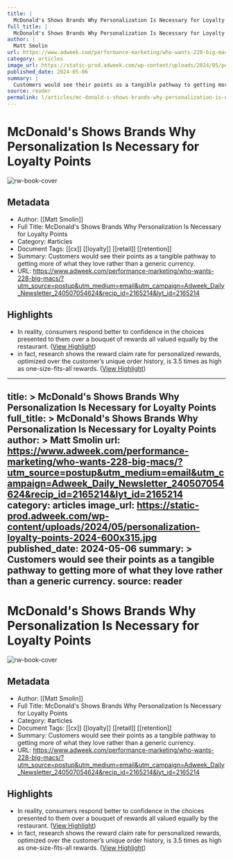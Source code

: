 ```yaml
---
title: |
  McDonald's Shows Brands Why Personalization Is Necessary for Loyalty Points
full_title: |
  McDonald's Shows Brands Why Personalization Is Necessary for Loyalty Points
author: |
  Matt Smolin
url: https://www.adweek.com/performance-marketing/who-wants-228-big-macs/?utm_source=postup&utm_medium=email&utm_campaign=Adweek_Daily_Newsletter_240507054624&recip_id=2165214&lyt_id=2165214
category: articles
image_url: https://static-prod.adweek.com/wp-content/uploads/2024/05/personalization-loyalty-points-2024-600x315.jpg
published_date: 2024-05-06
summary: |
  Customers would see their points as a tangible pathway to getting more of what they love rather than a generic currency.
source: reader
permalink: l/articles/mc-donald-s-shows-brands-why-personalization-is-necessary-for-loyalty-points
---
```

# McDonald's Shows Brands Why Personalization Is Necessary for Loyalty Points

![rw-book-cover](https://static-prod.adweek.com/wp-content/uploads/2024/05/personalization-loyalty-points-2024-600x315.jpg)

## Metadata
- Author: [[Matt Smolin]]
- Full Title: McDonald's Shows Brands Why Personalization Is Necessary for Loyalty Points
- Category: #articles
- Document Tags: [[cx]] [[loyalty]] [[retail]] [[retention]] 
- Summary: Customers would see their points as a tangible pathway to getting more of what they love rather than a generic currency.
- URL: https://www.adweek.com/performance-marketing/who-wants-228-big-macs/?utm_source=postup&utm_medium=email&utm_campaign=Adweek_Daily_Newsletter_240507054624&recip_id=2165214&lyt_id=2165214

## Highlights
- In reality, consumers respond better to confidence in the choices presented to them over a bouquet of rewards all valued equally by the restaurant. ([View Highlight](https://read.readwise.io/read/01j04htycre1xzb5hw4qj96ftm))
- in fact, research shows the reward claim rate for personalized rewards, optimized over the customer’s unique order history, is 3.5 times as high as one-size-fits-all rewards. ([View Highlight](https://read.readwise.io/read/01j04hw2qwfv9jz0rnas0t3k2q))


---
title: >
  McDonald's Shows Brands Why Personalization Is Necessary for Loyalty Points
full_title: >
  McDonald's Shows Brands Why Personalization Is Necessary for Loyalty Points
author: >
  Matt Smolin
url: https://www.adweek.com/performance-marketing/who-wants-228-big-macs/?utm_source=postup&utm_medium=email&utm_campaign=Adweek_Daily_Newsletter_240507054624&recip_id=2165214&lyt_id=2165214
category: articles
image_url: https://static-prod.adweek.com/wp-content/uploads/2024/05/personalization-loyalty-points-2024-600x315.jpg
published_date: 2024-05-06
summary: >
  Customers would see their points as a tangible pathway to getting more of what they love rather than a generic currency.
source: reader
---
# McDonald's Shows Brands Why Personalization Is Necessary for Loyalty Points

![rw-book-cover](https://static-prod.adweek.com/wp-content/uploads/2024/05/personalization-loyalty-points-2024-600x315.jpg)

## Metadata
- Author: [[Matt Smolin]]
- Full Title: McDonald's Shows Brands Why Personalization Is Necessary for Loyalty Points
- Category: #articles
- Document Tags: [[cx]] [[loyalty]] [[retail]] [[retention]] 
- Summary: Customers would see their points as a tangible pathway to getting more of what they love rather than a generic currency.
- URL: https://www.adweek.com/performance-marketing/who-wants-228-big-macs/?utm_source=postup&utm_medium=email&utm_campaign=Adweek_Daily_Newsletter_240507054624&recip_id=2165214&lyt_id=2165214

## Highlights
- In reality, consumers respond better to confidence in the choices presented to them over a bouquet of rewards all valued equally by the restaurant. ([View Highlight](https://read.readwise.io/read/01j04htycre1xzb5hw4qj96ftm))
- in fact, research shows the reward claim rate for personalized rewards, optimized over the customer’s unique order history, is 3.5 times as high as one-size-fits-all rewards. ([View Highlight](https://read.readwise.io/read/01j04hw2qwfv9jz0rnas0t3k2q))


